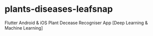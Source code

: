# plants-diseases-leafsnap
Flutter Android & iOS Plant Decease Recogniser App [Deep Learning & Machine Learning]
